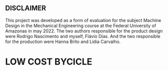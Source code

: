 ## DISCLAIMER
This project was developed as a form of evaluation for the subject Machine Design in the Mechanical Engineering course at the Federal University of Amazonas in may 2022. The two authors responsible for the product design were Rodrigo Nascimento and myself, Flávio Dias. And the two responsible for the production were Hanna Brito and Lídia Carvalho.


# LOW COST BYCICLE
